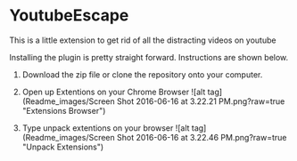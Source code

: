 # YoutubeEscape
This is a little extension to get rid of all the distracting videos on youtube

Installing the plugin is pretty straight forward. Instructions are shown below.

1) Download the zip file or clone the repository onto your computer.

2) Open up Extentions on your Chrome Browser
![alt tag](Readme_images/Screen Shot 2016-06-16 at 3.22.21 PM.png?raw=true "Extensions Browser")

3) Type unpack extentions on your browser
![alt tag](Readme_images/Screen Shot 2016-06-16 at 3.22.46 PM.png?raw=true "Unpack Extensions")

